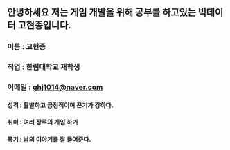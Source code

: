 ## 안녕하세요 저는 게임 개발을 위해 공부를 하고있는 빅데이터 고현종입니다.

### 이름 : 고현종
### 직업 : 한림대학교 재학생
### 이메일 : ghj1014@naver.com

#### 성격 : 활발하고 긍정적이며 끈기가 강하다.
#### 취미 : 여러 장르의 게임 하기
#### 특기 : 남의 이야기를 잘 들어준다.
<!--
# 이름 : 고현종
# 직업 : 한림대학교 재학생
# 이메일 : ghj1014@naver.com
성격 : 활발하고 긍정적이며 끈기가 강하다.
취미 : 여러 장르의 게임 하기
특기 : 남의 이야기를 잘 들어준다.

- 🔭 I’m currently working on ...
- 🌱 I’m currently learning ...
- 👯 I’m looking to collaborate on ...
- 🤔 I’m looking for help with ...
- 💬 Ask me about ...
- 📫 How to reach me: ...
- 😄 Pronouns: ...
- ⚡ Fun fact: ...
-->
